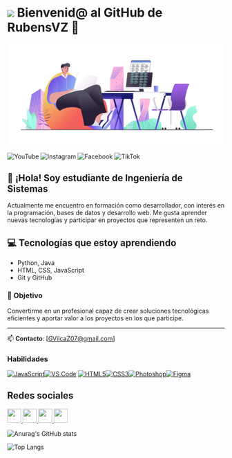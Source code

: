 # <img  src="https://media.giphy.com/media/1GhB1BMIN2XsEteTN3/giphy.gif" width="100">  Bienvenid@ al GitHub de RubensVZ 👋

![Banner de RubensVZ](banner_perfil.jpg)

![YouTube](https://img.shields.io/badge/YouTube-%23FF0000.svg?style=for-the-badge&logo=YouTube&logoColor=white)
![Instagram](https://img.shields.io/badge/Instagram-%23E4405F.svg?style=for-the-badge&logo=Instagram&logoColor=white)
![Facebook](https://img.shields.io/badge/Facebook-%231877F2.svg?style=for-the-badge&logo=Facebook&logoColor=white)
![TikTok](https://img.shields.io/badge/TikTok-%23000000.svg?style=for-the-badge&logo=TikTok&logoColor=white)

## 👋 ¡Hola! Soy estudiante de Ingeniería de Sistemas

Actualmente me encuentro en formación como desarrollador, con interés en la programación, bases de datos y desarrollo web. Me gusta aprender nuevas tecnologías y participar en proyectos que representen un reto.

## 💻 Tecnologías que estoy aprendiendo
- Python, Java
- HTML, CSS, JavaScript
- Git y GitHub

### 🎯 Objetivo
Convertirme en un profesional capaz de crear soluciones tecnológicas eficientes y aportar valor a los proyectos en los que participe.

---

📫 **Contacto**: [GVilcaZ07@gmail.com]

### Habilidades

<p align="left">
<a href="https://developer.mozilla.org/en-US/docs/Web/JavaScript" target="_blank" rel="noreferrer"><img src="https://raw.githubusercontent.com/danielcranney/readme-generator/main/public/icons/skills/javascript-colored.svg" width="36" height="36" alt="JavaScript" /></a><a href="https://code.visualstudio.com/" target="_blank" rel="noreferrer"><img src="https://raw.githubusercontent.com/danielcranney/readme-generator/main/public/icons/skills/visualstudiocode.svg" width="36" height="36" alt="VS Code" /></a> <a href="https://developer.mozilla.org/en-US/docs/Glosario/HTML5" target="_blank" rel="noreferrer"><img src="https://raw.githubusercontent.com/danielcranney/readme-generator/main/public/icons/skills/html5-colored.svg" width="36" height="36" alt="HTML5" /></a><a href="https://www.w3.org/TR/CSS/#css" target="_blank" rel="noreferrer"><img src="https://raw.githubusercontent.com/danielcranney/readme-generator/main/public/icons/skills/css3-colored.svg" width="36" height="36" alt="CSS3" /></a><a href="https://www.adobe.com/uk/products/photoshop.html" target="_blank" rel="noreferrer"><img src="https://raw.githubusercontent.com/danielcranney/readme-generator/main/public/icons/skills/photoshop-colored.svg" width="36" height="36" alt="Photoshop" /></a><a href="https://www.figma.com/" target="_blank" rel="noreferrer"><img src="https://raw.githubusercontent.com/danielcranney/readme-generator/main/public/icons/skills/figma-colored.svg" width="36" height="36" alt="Figma" /></a>
</p>
</p></p></p>


## Redes sociales

<p align="left"> </p> <a href="https://www.facebook.com/GZevallos07@hotmsil.co" target="_blank" rel="noreferrer"> <imagen> <source media="(prefiere el esquema de color: oscuro)" srcset="https://raw.githubusercontent.com/danielcranney/readme-generator/main/public/icons/socials/facebook-dark.svg" /> <source media="(prefiere el esquema de color: claro)" srcset="https://raw.githubusercontent.com/danielcranney/readme-generator/main/public/icons/socials/facebook.svg" /> <img src="https://raw.githubusercontent.com/danielcranney/readme-generator/main/public/icons/socials/facebook.svg" width="32" height="32" /> </imagen> </a> <a href="http://www.instagram.com/@GRubensVZ" target="_blank" rel="noreferrer"> <imagen> <source media="(prefiere el esquema de color: oscuro)" srcset="https://raw.githubusercontent.com/danielcranney/readme-generator/main/public/icons/socials/instagram-dark.svg" /> <source media="(prefiere el esquema de color: claro)" srcset="https://raw.githubusercontent.com/danielcranney/readme-generator/main/public/icons/socials/instagram.svg" /> <img src="https://raw.githubusercontent.com/danielcranney/readme-generator/main/public/icons/socials/instagram.svg" width="32" height="32" /> </imagen> </a> <a href="https://www.linkedin.com/in/@" target="_blank" rel="noreferrer"> <imagen> <source media="(prefiere el esquema de color: oscuro)" srcset="https://raw.githubusercontent.com/danielcranney/readme-generator/main/public/icons/socials/linkedin-dark.svg" /> <source media="(prefiere el esquema de color: claro)" srcset="https://raw.githubusercontent.com/danielcranney/readme-generator/main/public/icons/socials/linkedin.svg" /> <img src="https://raw.githubusercontent.com/danielcranney/readme-generator/main/public/icons/socials/linkedin.svg" width="32" height="32" /> </imagen> </a> <a href="https://www.youtube.com/@G" target="_blank" rel="noreferrer"> <imagen> <source media="(prefiere el esquema de color: oscuro)" srcset="https://raw.githubusercontent.com/danielcranney/readme-generator/main/public/icons/socials/youtube-dark.svg" /> <source media="(prefiere el esquema de color: claro)" srcset="https://raw.githubusercontent.com/danielcranney/readme-generator/main/public/icons/socials/youtube.svg" /> <img src="https://raw.githubusercontent.com/danielcranney/readme-generator/main/public/icons/socials/youtube.svg" width="32" height="32" /> </imagen> </a>

![Anurag's GitHub stats](https://github-readme-stats.vercel.app/api?username=anuraghazra&show_icons=true&theme=dark)

![Top Langs](https://github-readme-stats.vercel.app/api/top-langs/?username=RubensVZ&layout=compact&theme=dark)

<!-- BEGIN YOUTUBE-CARDS -->
<!-- END YOUTUBE-CARDS -->
















<!--
**RubensVZ/RubensVZ** is a ✨ _special_ ✨ repository because its `README.md` (this file) appears on your GitHub profile.

Here are some ideas to get you started:

- 🔭 I’m currently working on ...
- 🌱 I’m currently learning ...
- 👯 I’m looking to collaborate on ...
- 🤔 I’m looking for help with ...
- 💬 Ask me about ...
- 📫 How to reach me: ...
- 😄 Pronouns: ...
- ⚡ Fun fact: ...
-->
